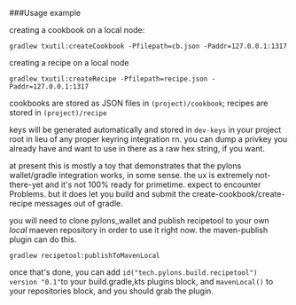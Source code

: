 ###Usage example

creating a cookbook on a local node: 

`gradlew txutil:createCookbook -Pfilepath=cb.json -Paddr=127.0.0.1:1317`

creating a recipe on a local node

`gradlew txutil:createRecipe -Pfilepath=recipe.json -Paddr=127.0.0.1:1317`

cookbooks are stored as JSON files in `(project)/cookbook`; recipes are stored in `(project)/recipe`

keys will be generated automatically and stored in `dev-keys` in your project root in lieu of any
proper keyring integration rn. you can dump a privkey you already have and want to use in there
as a raw hex string, if you want.

at present this is mostly a toy that demonstrates that the pylons wallet/gradle integration
works, in some sense. the ux is extremely not-there-yet and it's not 100% ready for primetime.
expect to encounter Problems. but it does let you build and submit the create-cookbook/create-recipe
messages out of gradle.

you will need to clone pylons_wallet and publish recipetool to your own _local_ maeven repository
in order to use it right now. the maven-publish plugin can do this.

`gradlew recipetool:publishToMavenLocal`

once that's done, you can add `id("tech.pylons.build.recipetool") version "0.1"`to your build.gradle,kts plugins block,
and `mavenLocal()` to your repositories block, and you should grab the plugin.